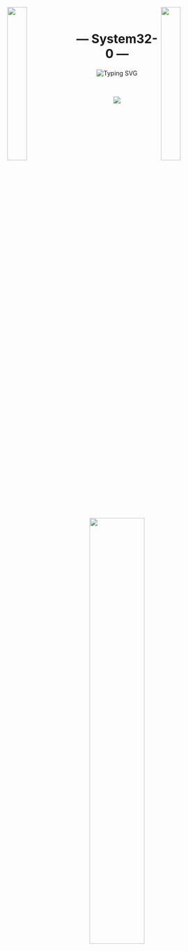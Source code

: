 <img align="left" src="https://user-images.githubusercontent.com/65187002/144930161-2f783401-8d27-4fdf-a2f7-cc0ba32f1f1f.gif" width="30%" style="display:inline;"><img align="right" src="https://user-images.githubusercontent.com/65187002/144930161-2f783401-8d27-4fdf-a2f7-cc0ba32f1f1f.gif" width="30%" style="display:inline;">
<br>
<p align="center">
    <h1 align="center">&mdash; System32-0 &mdash;</h1>
</p>
<p align="center">
   <img src="https://readme-typing-svg.herokuapp.com?font=Fira+Code&pause=1000&center=true&width=435&height=65&lines=Waddup+from+Australia!!;Welcome+to+my+profile" alt="Typing SVG" />
</p>
<br>
<p align="center">
    <img id="preview" src="https://komarev.com/ghpvc/?username=System32-0&color=red">
</p>
<p align="center">    
    <a href="https://github.com/System32-0"><img width="50%" src="https://github-readme-stats.vercel.app/api/top-langs/?username=System32-0&theme=dark&hide=html,css,cmake&layout=compact&langs_count=5&bg_color=101010&hide_title=true"></a>
</p>
